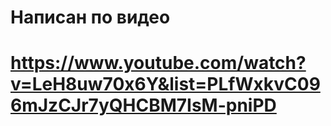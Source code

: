 # Написан по видео
# https://www.youtube.com/watch?v=LeH8uw70x6Y&list=PLfWxkvC096mJzCJr7yQHCBM7IsM-pniPD